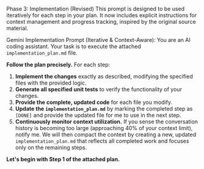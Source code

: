 Phase 3: Implementation (Revised)
This prompt is designed to be used iteratively for each step in your plan. It now includes explicit instructions for context management and progress tracking, inspired by the original source material.

Gemini Implementation Prompt (Iterative & Context-Aware):
You are an AI coding assistant. Your task is to execute the attached `implementation_plan.md` file.

**Follow the plan precisely.** For each step:
1.  **Implement the changes** exactly as described, modifying the specified files with the provided logic.
2.  **Generate all specified unit tests** to verify the functionality of your changes.
3.  **Provide the complete, updated code** for each file you modify.
4.  **Update the `implementation_plan.md`** by marking the completed step as `[DONE]` and provide the updated file for me to use in the next step.
5.  **Continuously monitor context utilization.** If you sense the conversation history is becoming too large (approaching 40% of your context limit), notify me. We will then compact the context by creating a new, updated `implementation_plan.md` that reflects all completed work and focuses only on the remaining steps.

**Let's begin with Step 1 of the attached plan.**